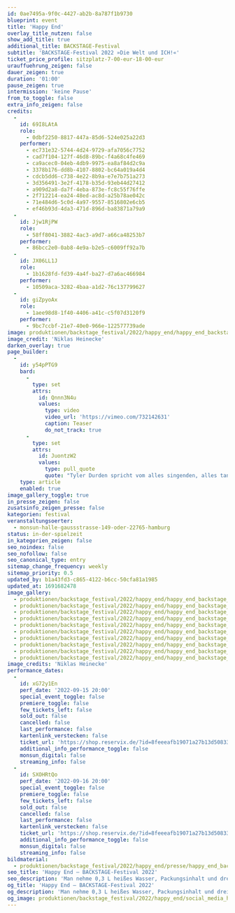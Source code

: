 ```yaml
---
id: 0ae7495a-9f0c-4427-ab2b-8a787f1b9730
blueprint: event
title: 'Happy End'
overlay_title_nutzen: false
show_add_title: true
additional_title: BACKSTAGE-Festival
subtitle: 'BACKSTAGE-Festival 2022 »Die Welt und ICH!«'
ticket_price_profile: sitzplatz-7-00-eur-18-00-eur
urauffuehrung_zeigen: false
dauer_zeigen: true
duration: '01:00'
pause_zeigen: true
intermission: 'keine Pause'
from_to_toggle: false
extra_info_zeigen: false
credits:
  -
    id: 69I8LAtA
    role:
      - 0dbf2250-8817-447a-85d6-524e025a22d3
    performer:
      - ec731e32-5744-4d24-9729-afa7056c7752
      - cad7f104-127f-46d8-89bc-f4a68c4fe469
      - ca9acec0-04eb-4db9-9975-ea8af84d2c9a
      - 3378b176-dd8b-4107-8802-bc64a019a4d4
      - cdcb5dd6-c738-4e22-8b9a-e7e7b751a273
      - 3d356491-3e2f-4178-b35d-93eb44d27412
      - a909d2a8-da7f-4eba-873e-fc8c55f76ffe
      - 2f712214-ea24-48ed-ac8d-a25b78ae042c
      - 71e484d6-5c0d-4a97-9557-8516802e6cb5
      - ef46b93d-4da3-471d-896d-ba83871a79a9
  -
    id: Jjw1RjPW
    role:
      - 58ff8041-3882-4ac3-a9d7-a66ca48253b7
    performer:
      - 86bcc2e0-0ab8-4e9a-b2e5-c6009ff92a7b
  -
    id: JX06LL1J
    role:
      - 1b1628fd-fd39-4a4f-ba27-d7a6ac466984
    performer:
      - 10509aca-3282-4baa-a1d2-76c137799627
  -
    id: giZpyoAx
    role:
      - 1aee98d8-1f40-4406-a41c-c5f07d3120f9
    performer:
      - 9bc7ccbf-21e7-40e0-966e-122577739ade
image: produktionen/backstage_festival/2022/happy_end/happy_end_backstage_07_c_niklas_heinecke.jpg
image_credit: 'Niklas Heinecke'
darken_overlay: true
page_builder:
  -
    id: y54pPTG9
    bard:
      -
        type: set
        attrs:
          id: Qnnn3N4u
          values:
            type: video
            video_url: 'https://vimeo.com/732142631'
            caption: Teaser
            do_not_track: true
      -
        type: set
        attrs:
          id: JuontzW2
          values:
            type: pull_quote
            quote: "Tyler Durden spricht vom alles singenden, alles tanzenden Mist des Universums, und gemeint sind wir. Wir, die wir in der Schleife hängen. Wir, die wir du sind. Wir, die darauf warten, mit dem Aufhören anzufangen. Die Schnur des Telefons legt sich um unsere Hälse, und die Zeit zieht. Das Leerzeichen des Telefons im Einklang mit unserem Puls. Verweile doch, du bist so schön! Staub und Sentimentalitäten legen sich nieder, verdunkeln alles Gewesene. Wir sind unfruchtbar wie noch nie zuvor,\_und morgen ist Geburt: Man nehme 0,3 L heißes Wasser, Packungsinhalt und drei Minuten deiner Zeit. Schluck es ordentlich runter, dein Leben. Lass es dir schmecken, auf dass dir nie was besser schmeckte! Wonach riecht für dich der Knall?"
    type: article
    enabled: true
image_gallery_toggle: true
in_presse_zeigen: false
zusatsinfo_zeigen_presse: false
kategorien: festival
veranstaltungsoerter:
  - monsun-halle-gaussstrasse-149-oder-22765-hamburg
status: in-der-spielzeit
in_kategorien_zeigen: false
seo_noindex: false
seo_nofollow: false
seo_canonical_type: entry
sitemap_change_frequency: weekly
sitemap_priority: 0.5
updated_by: b1a43fd3-c865-4122-b6cc-50cfa81a1985
updated_at: 1691682478
image_gallery:
  - produktionen/backstage_festival/2022/happy_end/happy_end_backstage_05_c_niklas_heinecke.jpg
  - produktionen/backstage_festival/2022/happy_end/happy_end_backstage_10_c_niklas_heinecke.jpg
  - produktionen/backstage_festival/2022/happy_end/happy_end_backstage_04_c_niklas_heinecke.jpg
  - produktionen/backstage_festival/2022/happy_end/happy_end_backstage_13_c_niklas_heinecke.jpg
  - produktionen/backstage_festival/2022/happy_end/happy_end_backstage_02_c_niklas_heinecke.jpg
  - produktionen/backstage_festival/2022/happy_end/happy_end_backstage_03_c_niklas_heinecke.jpg
  - produktionen/backstage_festival/2022/happy_end/happy_end_backstage_08_c_niklas_heinecke.jpg
  - produktionen/backstage_festival/2022/happy_end/happy_end_backstage_09_c_niklas_heinecke.jpg
  - produktionen/backstage_festival/2022/happy_end/happy_end_backstage_11_c_niklas_heinecke.jpg
  - produktionen/backstage_festival/2022/happy_end/happy_end_backstage_12_c_niklas_heinecke.jpg
image_credits: 'Niklas Heinecke'
performance_dates:
  -
    id: xG72y1En
    perf_date: '2022-09-15 20:00'
    special_event_toggle: false
    premiere_toggle: false
    few_tickets_left: false
    sold_out: false
    cancelled: false
    last_performance: false
    kartenlink_verstecken: false
    ticket_url: 'https://shop.reservix.de/?id=8feeeafb19071a27b13d5083379d95183e9ab490f2f135faf80b2fecfc1ba00f2aba7ad8945f4a4292549eb86feddc1b&vID=7337&eventGrpID=413222&eventID=1986156'
    additional_info_performance_toggle: false
    monsun_digital: false
    streaming_info: false
  -
    id: SXOHRtQo
    perf_date: '2022-09-16 20:00'
    special_event_toggle: false
    premiere_toggle: false
    few_tickets_left: false
    sold_out: false
    cancelled: false
    last_performance: false
    kartenlink_verstecken: false
    ticket_url: 'https://shop.reservix.de/?id=8feeeafb19071a27b13d5083379d95183e9ab490f2f135faf80b2fecfc1ba00f2aba7ad8945f4a4292549eb86feddc1b&vID=7337&eventGrpID=413222&eventID=1986157'
    additional_info_performance_toggle: false
    monsun_digital: false
    streaming_info: false
bildmaterial:
  - produktionen/backstage_festival/2022/happy_end/presse/happy_end_backstage_c_niklas_heinecke_monsun.zip
seo_title: 'Happy End – BACKSTAGE-Festival 2022'
seo_description: 'Man nehme 0,3 L heißes Wasser, Packungsinhalt und drei Minuten deiner Zeit. Schluck es ordentlich runter, dein Leben. Lass es dir schmecken.'
og_title: 'Happy End – BACKSTAGE-Festival 2022'
og_description: 'Man nehme 0,3 L heißes Wasser, Packungsinhalt und drei Minuten deiner Zeit. Schluck es ordentlich runter, dein Leben. Lass es dir schmecken.'
og_image: produktionen/backstage_festival/2022/happy_end/social_media_happy_end_backstage_c_niklas_heinecke.jpg
---
```

